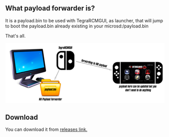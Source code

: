 ## What payload forwarder is?

It is a payload.bin to be used with TegraRCMGUI, as launcher, that will jump to boot the payload.bin already existing in your microsd:/payload.bin

That's all.

![NX_Payload_Forwarder](nx_payload_forwarder.jpg)

## Download

You can download it from [releases link.](https://github.com/RetroGamer74/NX_Payload_Forwarder/releases)


